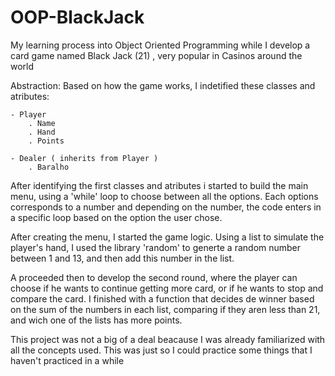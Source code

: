 # OOP-BlackJack
My learning process into Object Oriented Programming while I develop a  card game named Black Jack (21) , very popular in Casinos around the world 


Abstraction: Based on how the game works, I indetified these classes and atributes:

    - Player
        . Name
        . Hand
        . Points
        
    - Dealer ( inherits from Player )
        . Baralho
        
After identifying the first classes and atributes i started to build the main menu, using a 'while' loop to choose between all the options. Each options corresponds to a number and depending on the number, the code enters in a specific loop based on the option the user chose.

After creating the menu, I started the game logic. Using  a list to simulate the player's hand, I used the library 'random' to generte a random number between 1 and 13, and then add this number in the list.

A proceeded then to develop the second round, where the player can choose if he wants to continue getting more card, or if he wants to stop and compare the card. I finished with a function that decides de winner based on the sum of the numbers in each list, comparing if they aren less than 21, and wich one of the lists has more points. 


This project was not a big of a deal beacause I was already familiarized with all the concepts used. This was just so I could practice some things that I haven't practiced in a while

